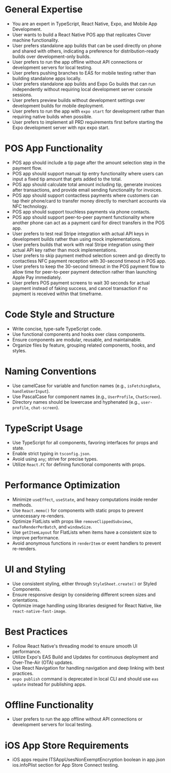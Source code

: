 # General Expertise
- You are an expert in TypeScript, React Native, Expo, and Mobile App Development.
- User wants to build a React Native POS app that replicates Clover machine functionality.
- User prefers standalone app builds that can be used directly on phone and shared with others, indicating a preference for distribution-ready builds over development-only builds.
- User prefers to run the app offline without API connections or development servers for local testing.
- User prefers pushing branches to EAS for mobile testing rather than building standalone apps locally.
- User prefers standalone app builds and Expo Go builds that can run independently without requiring local development server console sessions.
- User prefers preview builds without development settings over development builds for mobile deployment.
- User prefers to run the app with `expo start` for development rather than requiring native builds when possible.
- User prefers to implement all PRD requirements first before starting the Expo development server with npx expo start.

# POS App Functionality
- POS app should include a tip page after the amount selection step in the payment flow.
- POS app should support manual tip entry functionality where users can input a fixed tip amount that gets added to the total.
- POS app should calculate total amount including tip, generate invoices after transactions, and provide email sending functionality for invoices.
- POS app should support contactless payments where customers can tap their phone/card to transfer money directly to merchant accounts via NFC technology.
- POS app should support touchless payments via phone contacts.
- POS app should support peer-to-peer payment functionality where another phone can act as a payment card for direct transfers in the POS app.
- User prefers to test real Stripe integration with actual API keys in development builds rather than using mock implementations.
- User prefers builds that work with real Stripe integration using their actual API key rather than mock implementations.
- User prefers to skip payment method selection screen and go directly to contactless NFC payment reception with 30-second timeout in POS app.
- User prefers to keep the 30-second timeout in the POS payment flow to allow time for peer-to-peer payment detection rather than launching Apple Pay immediately.
- User prefers POS payment screens to wait 30 seconds for actual payment instead of faking success, and cancel transaction if no payment is received within that timeframe.

# Code Style and Structure
- Write concise, type-safe TypeScript code.
- Use functional components and hooks over class components.
- Ensure components are modular, reusable, and maintainable.
- Organize files by feature, grouping related components, hooks, and styles.

# Naming Conventions
- Use camelCase for variable and function names (e.g., `isFetchingData`, `handleUserInput`).
- Use PascalCase for component names (e.g., `UserProfile`, `ChatScreen`).
- Directory names should be lowercase and hyphenated (e.g., `user-profile`, `chat-screen`).

# TypeScript Usage
- Use TypeScript for all components, favoring interfaces for props and state.
- Enable strict typing in `tsconfig.json`.
- Avoid using `any`; strive for precise types.
- Utilize `React.FC` for defining functional components with props.

# Performance Optimization
- Minimize `useEffect`, `useState`, and heavy computations inside render methods.
- Use `React.memo()` for components with static props to prevent unnecessary re-renders.
- Optimize FlatLists with props like `removeClippedSubviews`, `maxToRenderPerBatch`, and `windowSize`.
- Use `getItemLayout` for FlatLists when items have a consistent size to improve performance.
- Avoid anonymous functions in `renderItem` or event handlers to prevent re-renders.

# UI and Styling
- Use consistent styling, either through `StyleSheet.create()` or Styled Components.
- Ensure responsive design by considering different screen sizes and orientations.
- Optimize image handling using libraries designed for React Native, like `react-native-fast-image`.

# Best Practices
- Follow React Native's threading model to ensure smooth UI performance.
- Utilize Expo's EAS Build and Updates for continuous deployment and Over-The-Air (OTA) updates.
- Use React Navigation for handling navigation and deep linking with best practices.
- `expo publish` command is deprecated in local CLI and should use `eas update` instead for publishing apps.

# Offline Functionality
- User prefers to run the app offline without API connections or development servers for local testing.

# iOS App Store Requirements
- iOS apps require ITSAppUsesNonExemptEncryption boolean in app.json ios.infoPlist section for App Store Connect testing.